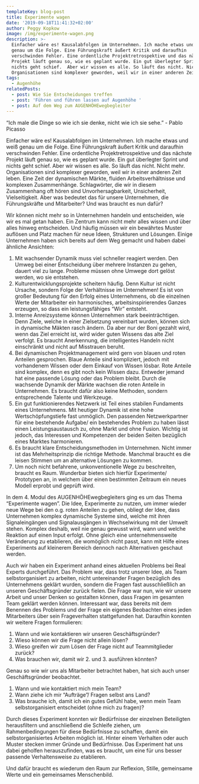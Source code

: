 ```yaml
---
templateKey: blog-post
title: Experimente wagen
date: '2019-09-18T11:41:32+02:00'
author: Peggy Kopkow
image: /img/experimente-wagen.png
description: >-
  Einfacher wäre es! Kausalabfolgen im Unternehmen. Ich mache etwas und weiß
  genau um die Folge. Eine Führungskraft äußert Kritik und daraufhin
  verschwinden Fehler. Eine ordentliche Projektretrospektive und das nächste
  Projekt läuft genau so, wie es geplant wurde. Ein gut überlegter Sprint und
  nichts geht schief.  Aber wir wissen es alle. So läuft das nicht. Nicht mehr.
  Organisationen sind komplexer geworden, weil wir in einer anderen Zeit leben.
tags:
  - Augenhöhe
relatedPosts:
  - post: Wie Sie Entscheidungen treffen
  - post: 'Führen und führen lassen auf Augenhöhe '
  - post: Auf dem Weg zum AUGENHÖHEwegbegleiter
---
```

“Ich male die Dinge so wie ich sie denke, nicht wie ich sie sehe.” - Pablo Picasso

Einfacher wäre es! Kausalabfolgen im Unternehmen. Ich mache etwas und weiß genau um die Folge. Eine Führungskraft äußert Kritik und daraufhin verschwinden Fehler. Eine ordentliche Projektretrospektive und das nächste Projekt läuft genau so, wie es geplant wurde. Ein gut überlegter Sprint und nichts geht schief.  Aber wir wissen es alle. So läuft das nicht. Nicht mehr. Organisationen sind komplexer geworden, weil wir in einer anderen Zeit leben. Eine Zeit der dynamischen Märkte, fluiden Arbeitsverhältnisse und komplexen Zusammenhänge. Schlagwörter, die wir in diesem Zusammenhang oft hören sind Unvorhersagbarkeit, Unsicherheit, Vielseitigkeit. Aber was bedeutet das für unsere Unternehmen, die Führungskräfte und Mitarbeiter? Und was braucht es nun dafür?

Wir können nicht mehr so in Unternehmen handeln und entscheiden, wie wir es mal getan haben. Ein Zentrum kann nicht mehr alles wissen und über alles hinweg entscheiden. Und häufig müssen wir ein bewährtes Muster auflösen und Platz machen für neue Ideen, Strukturen und Lösungen. Einige Unternehmen haben sich bereits auf dem Weg gemacht und haben dabei ähnliche Ansichten:

1. Mit wachsender Dynamik muss viel schneller reagiert werden. Den Umweg bei einer Entscheidung über mehrere Instanzen zu gehen, dauert viel zu lange. Probleme müssen ohne Umwege dort gelöst werden, wo sie entstehen. 
2. Kulturentwicklungsprojekte scheitern häufig. Denn Kultur ist nicht Ursache, sondern Folge der Verhältnisse im Unternehmen! Es ist von großer Bedeutung für den Erfolg eines Unternehmens, ob die einzelnen Werte der Mitarbeiter ein harmonisches, arbeitsinspirierendes Ganzes erzeugen, so dass ein leistungsfähiges “Wir” entsteht.
3. Interne Anreizsysteme können Unternehmen stark beeinträchtigen. Denn Ziele, welche in einer Zielsetzung vereinbart wurden, können sich in dynamische Mäkten rasch ändern. Da aber nur der Boni gezahlt wird, wenn das Ziel erreicht ist, wird wider guten Wissens das alte Ziel verfolgt. Es braucht Anerkennung, die intelligentes Handeln nicht einschränkt und nicht auf Misstrauen beruht. 
4. Bei dynamischen Projektmanagement wird gern von blauen und roten Anteilen gesprochen. Blaue Anteile sind kompliziert, jedoch mit vorhandenem Wissen oder dem Einkauf von Wissen lösbar. Rote Anteile sind komplex, denn es gibt noch kein Wissen dazu. Entweder jemand hat eine passende Lösung oder das Problem bleibt. Durch die wachsende Dynamik der Märkte wachsen die roten Anteile in Unternehmen. Es braucht dafür also keine Methoden, sondern entsprechende Talente und Werkzeuge.
5. Ein gut funktionierendes Netzwerk ist Teil eines stabilen Fundaments eines Unternehmens. Mit heutiger Dynamik ist eine hohe Wertschöpfungstiefe fast unmöglich. Den passenden Netzwerkpartner für eine bestehende Aufgabe/ ein bestehendes Problem zu haben lässt einen Leistungsaustausch zu, ohne Markt und ohne Fusion. Wichtig ist jedoch, das Interessen und Kompetenzen der beiden Seiten bezüglich eines Marktes harmonieren.
6. Es braucht klare Entscheidungsmethoden im Unternehmen. Nicht immer ist das Mehrheitsprinzip die richtige Methode. Manchmal braucht es die leisen Stimmen um an alternative Lösungen zu kommen. 
7. Um noch nicht befahrene, unkonventionelle Wege zu beschreiten, braucht es Raum. Wunderbar bieten sich hierfür Experimente/ Prototypen an, in welchem über einen bestimmten Zeitraum ein neues Modell erprobt und geprüft wird.

In dem 4. Modul des AUGENHÖHEwegbegleiters ging es um das Thema “Experimente wagen”. Die Idee, Experimente zu nutzen, um immer wieder neue Wege bei den o.g. roten Anteilen zu gehen, obliegt der Idee, dass Unternehmen komplex dynamische Systeme sind, welche mit ihren Signaleingängen und Signalausgängen in Wechselwirkung mit der Umwelt stehen. Komplex deshalb, weil nie genau gewusst wird, wann und welche Reaktion auf einen Input erfolgt. Ohne gleich eine unternehmensweite Veränderung zu etablieren, die womöglich nicht passt, kann mit Hilfe eines Experiments auf kleinerem Bereich dennoch nach Alternativen geschaut werden. 

Auch wir haben ein Experiment anhand eines aktuellen Problems bei Real Experts durchgeführt. Das Problem war, dass trotz unserer Idee, als Team selbstorganisiert zu arbeiten, nicht untereinander Fragen bezüglich des Unternehmens geklärt wurden, sondern die Fragen fast ausschließlich an unseren Geschäftsgründer zurück fielen. Die Frage war nun, wie wir unsere Arbeit und unser Denken so gestalten können, dass Fragen im gesamten Team geklärt werden können. Interessant war, dass bereits mit dem Benennen des Problems und der Frage ein eigenes Beobachten eines jeden Mitarbeiters über sein Frageverhalten stattgefunden hat. Daraufhin konnten wir weitere Fragen formulieren:

1. Wann und wie kontaktieren wir unseren Geschäftsgründer?
2. Wieso können wir die Frage nicht allein lösen?
3. Wieso greifen wir zum Lösen der Frage nicht auf Teammitglieder zurück?
4. Was brauchen wir, damit wir 2. und 3. ausführen könnten?

Genau so wie wir uns als Mitarbeiter betrachtet haben, hat sich auch unser Geschäftsgründer beobachtet.

1. Wann und wie kontaktiert mich mein Team?
2. Wann ziehe ich mir “Aufträge”/ Fragen selbst ans Land?
3. Was brauche ich, damit ich ein gutes Gefühl habe, wenn mein Team selbstorganisiert entscheidet (ohne mich zu fragen)?

Durch dieses Experiment konnten wir Bedürfnisse der einzelnen Beteiligten herausfiltern und anschließend die Schleife ziehen, um Rahmenbedingungen für diese Bedürfnisse zu schaffen, damit ein selbstorganisiertes Arbeiten möglich ist. Hinter einem Verhalten oder auch Muster stecken immer Gründe und Bedürfnisse. Das Experiment hat uns dabei geholfen herauszufinden, was es braucht, um eine für uns besser passende Verhaltensweise zu etablieren.

Und dafür braucht es wiederum den Raum zur Reflexion, Stille, gemeinsame Werte und ein gemeinsames Menschenbild.

